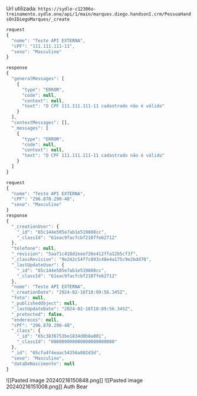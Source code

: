 Url utilizada:
`https://sydle-c12306o-treinamento.sydle.one/api/1/main/marques.diego.handsonI.crm/PessoaHandsOnIDiegoMarques/_create`

```js
request
{
  "nome": "Teste API EXTERNA",
  "cPF": "111.111.111-11",
  "sexo": "Masculino"
}

response
{
  "generalMessages": [
    {
      "type": "ERROR",
      "code": null,
      "context": null,
      "text": "O CPF 111.111.111-11 cadastrado não é válido"
    }
  ],
  "contextMessages": [],
  "_messages": [
    {
      "type": "ERROR",
      "code": null,
      "context": null,
      "text": "O CPF 111.111.111-11 cadastrado não é válido"
    }
  ]
}
```
```js
request
{
  "nome": "Teste API EXTERNA",
  "cPF": "296.870.290-48",
  "sexo": "Masculino"
}
response
{
  "_creationUser": {
    "_id": "65c144e505e7ab1e519608cc",
    "_classId": "61eac9facfcbf2107fe62712"
  },
  "telefone": null,
  "_revision": "5aa71c418d2eee726e412ffa12b5cf3f",
  "_classRevision": "9e242c54f7c893c48e4a175c9e2bdd70",
  "_lastUpdateUser": {
    "_id": "65c144e505e7ab1e519608cc",
    "_classId": "61eac9facfcbf2107fe62712"
  },
  "nome": "Teste API EXTERNA",
  "_creationDate": "2024-02-16T18:09:56.345Z",
  "foto": null,
  "_publishedObject": null,
  "_lastUpdateDate": "2024-02-16T18:09:56.345Z",
  "_protected": false,
  "enderecos": null,
  "cPF": "296.870.290-48",
  "_class": {
    "_id": "65c3836753be1834d0b8a001",
    "_classId": "000000000000000000000000"
  },
  "_id": "65cfa4f4eaac54356a802d3d",
  "sexo": "Masculino",
  "dataDeNascimento": null
}
```
![[Pasted image 20240216150848.png]]
![[Pasted image 20240216151008.png]]
Auth Bear
